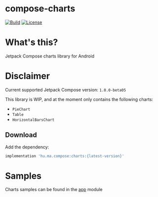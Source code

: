 # compose-charts
[![Build](https://github.com/humawork/compose-charts/workflows/Build/badge.svg)](https://github.com/humawork/compose-charts/actions)
[![License](https://img.shields.io/badge/License-Apache%202.0-blue.svg)](http://www.apache.org/licenses/LICENSE-2.0)

# What's this?
Jetpack Compose charts library for Android

# Disclaimer
Current supported Jetpack Compose version: `1.0.0-beta05`

This library is WIP, and at the moment only contains the following charts:
- `PieChart`
- `Table`
- `HorizontalBarsChart`

## Download


Add the dependency:

```groovy
implementation 'hu.ma.compose:charts:{latest-version}'
```

# Samples
Charts samples can be found in the [app](app) module
